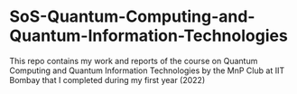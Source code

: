 # SoS-Quantum-Computing-and-Quantum-Information-Technologies
This repo contains my work and reports of the course on Quantum Computing and Quantum Information Technologies by the MnP Club at IIT Bombay that I completed during my first year (2022)
